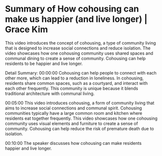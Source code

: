 # Summary of How cohousing can make us happier (and live longer) | Grace Kim

This video introduces the concept of cohousing, a type of community living that is designed to increase social connections and reduce isolation. The video showcases how one cohousing community uses shared spaces and communal dining to create a sense of community. Cohousing can help residents to be happier and live longer.

Detail Summary: 
00:00:00
Cohousing can help people to connect with each other more, which can lead to a reduction in loneliness. In cohousing, residents share common spaces, such as a courtyard, and interact with each other frequently. This community is unique because it blends traditional architecture with communal living.

00:05:00
This video introduces cohousing, a form of community living that aims to increase social connections and communal spirit. Cohousing communities typically have a large common room and kitchen where residents eat together frequently. This video showcases how one cohousing community uses visual elements and furniture to create a sense of community. Cohousing can help reduce the risk of premature death due to isolation.

00:10:00
The speaker discusses how cohousing can make residents happier and live longer.


